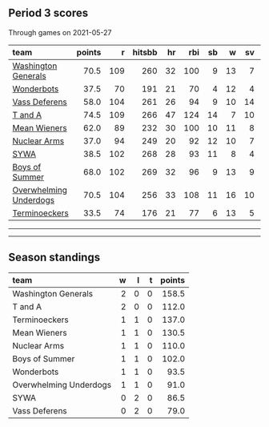 

## Period 3 scores

Through games on 2021-05-27


|team                                              | points|   r| hitsbb| hr| rbi| sb|  w| sv|  so|   era|  whip|
|:-------------------------------------------------|------:|---:|------:|--:|---:|--:|--:|--:|---:|-----:|-----:|
|[Washington Generals](./washingtongenerals)       |   70.5| 109|    260| 32| 100|  9| 13|  7| 183| 2.850| 0.998|
|[Wonderbots](./wonderbots)                        |   37.5|  70|    191| 21|  70|  4| 12|  4| 175| 2.496| 1.064|
|[Vass Deferens](./vassdeferens)                   |   58.0| 104|    261| 26|  94|  9| 10| 14| 159| 2.827| 1.103|
|[T and A](./tanda)                                |   74.5| 109|    266| 47| 124| 14|  7| 10| 183| 3.522| 1.180|
|[Mean Wieners](./meanwieners)                     |   62.0|  89|    232| 30| 100| 10| 11|  8| 175| 2.345| 0.993|
|[Nuclear Arms](./nucleararms)                     |   37.0|  94|    249| 20|  92| 12| 10|  7| 165| 4.830| 1.273|
|[SYWA](./sywa)                                    |   38.5| 102|    268| 28|  93| 11|  8|  4| 144| 4.681| 1.387|
|[Boys of Summer](./boysofsummer)                  |   68.0| 102|    269| 32|  96|  9| 13|  9| 196| 3.837| 1.172|
|[Overwhelming Underdogs](./overwhelmingunderdogs) |   70.5| 104|    256| 33| 108| 11| 16| 10| 187| 4.179| 1.277|
|[Terminoeckers](./terminoeckers)                  |   33.5|  74|    176| 21|  77|  6| 13|  5| 163| 3.333| 1.211|

* * *
* * *

## Season standings


|team                   |  w|  l|  t| points|
|:----------------------|--:|--:|--:|------:|
|Washington Generals    |  2|  0|  0|  158.5|
|T and A                |  2|  0|  0|  112.0|
|Terminoeckers          |  1|  1|  0|  137.0|
|Mean Wieners           |  1|  1|  0|  130.5|
|Nuclear Arms           |  1|  1|  0|  110.0|
|Boys of Summer         |  1|  1|  0|  102.0|
|Wonderbots             |  1|  1|  0|   93.5|
|Overwhelming Underdogs |  1|  1|  0|   91.0|
|SYWA                   |  0|  2|  0|   86.5|
|Vass Deferens          |  0|  2|  0|   79.0|


